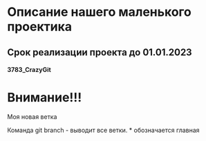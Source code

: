 # Описание нашего маленького проектика
## Срок реализации проекта до 01.01.2023

#### 3783_CrazyGit

# **Внимание!!!**
Моя новая ветка

Команда git branch - выводит все ветки. * обозначается главная
